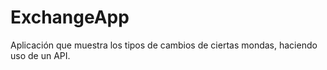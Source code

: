 # ExchangeApp
Aplicación que muestra los tipos de cambios de ciertas mondas, haciendo uso de un API.
